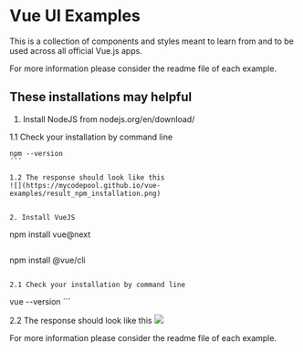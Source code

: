 # Vue UI Examples

This is a collection of components and styles meant to learn from and to be used across all official Vue.js apps.

For more information please consider the readme file of each example.

## These installations may helpful 

1.  Install NodeJS from nodejs.org/en/download/

1.1 Check your installation by command line
```
npm --version
´´´

1.2 The response should look like this
![](https://mycodepool.github.io/vue-examples/result_npm_installation.png)


2. Install VueJS
```
npm install vue@next
```

```
npm install @vue/cli
```

2.1 Check your installation by command line
```
vue --version
´´´

2.2 The response should look like this
![](https://mycodepool.github.io/vue-examples/result_vue_installation.png)


For more information please consider the readme file of each example.
